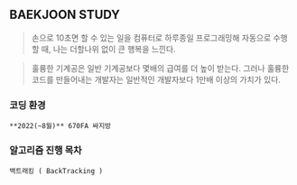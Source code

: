 ## BAEKJOON STUDY
> 손으로 10초면 할 수 있는 일을 컴퓨터로 하루종일 프로그래밍해 자동으로 수행할 때, 나는 더할나위 없이 큰 행복을 느낀다.

>훌륭한 기계공은 일반 기계공보다 몇배의 급여를 더 높이 받는다. 그러나 훌륭한 코드를 만들어내는 개발자는 일반적인 개발자보다 1만배 이상의 가치가 있다.

### 코딩 환경
```
**2022(~8월)** 670FA 싸지방
```

### 알고리즘 진행 목차
```
백트래킹 ( BackTracking )
```

